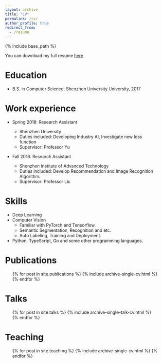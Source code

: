 ```yaml
---
layout: archive
title: "CV"
permalink: /cv/
author_profile: true
redirect_from:
  - /resume
---
```


{% include base_path %}

You can download my full resume [here](files/resume.pdf)

Education
======
* B.S. in Computer Science, Shenzhen University University, 2017

Work experience
======
* Spring 2018: Research Assistant
  * Shenzhen University
  * Duties included: Developing Industry AI, Investigate new loss function
  * Supervisor: Professor Yu

* Fall 2016: Research Assistant
  * Shenzhen Institute of Advanced Technology
  * Duties included: Develop Recommendation and Image Recognition Algorithm.
  * Supervisor: Professor Liu
  
Skills
======
* Deep Learning
* Computer Vision
  * Familiar with PyTorch and Tensorflow.
  * Semantic Segmentation, Recognition and etc.
  * Auto Labeling, Training and Deployment.
* Python, TypeScript, Go and some other programming languages.

Publications
======
  <ul>{% for post in site.publications %}
    {% include archive-single-cv.html %}
  {% endfor %}</ul>
  
Talks
======
  <ul>{% for post in site.talks %}
    {% include archive-single-talk-cv.html %}
  {% endfor %}</ul>
  
Teaching
======
  <ul>{% for post in site.teaching %}
    {% include archive-single-cv.html %}
  {% endfor %}</ul>
